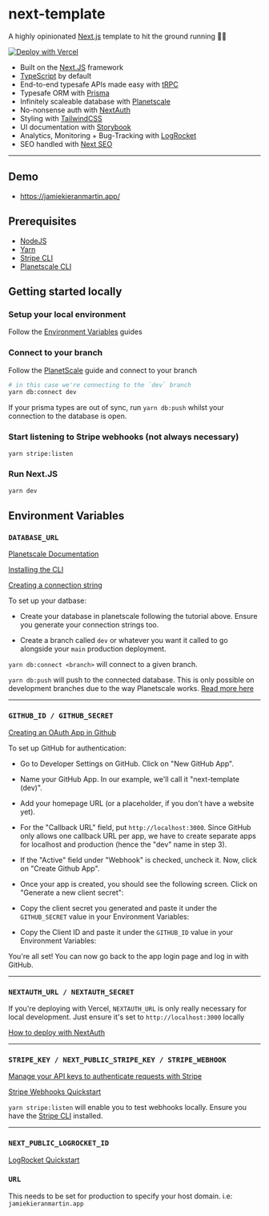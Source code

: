 # next-template

A highly opinionated [Next.js](https://nextjs.org/) template to hit the ground running 🏃‍♂️

<a href="https://vercel.com/new/clone?repository-url=https%3A%2F%2Fgithub.com%2Fjamiekieranmartin%2Fnext-template&env=DATABASE_URL,GITHUB_ID,GITHUB_SECRET,NEXTAUTH_URL,NEXTAUTH_SECRET,STRIPE_SECRET,NEXT_PUBLIC_STRIPE_SECRET,STRIPE_WEBHOOK,NEXT_PUBLIC_LOGROCKET_ID&envDescription=Learn%20more%20about%20the%20environment%20variables%20here&envLink=https%3A%2F%2Fgithub.com%2Fjamiekieranmartin%2Fnext-template%2Fblob%2Fmain%2FREADME.md&project-name=next-template&repo-name=next-template"><img src="https://vercel.com/button" alt="Deploy with Vercel"/></a>

- Built on the [Next.JS](https://nextjs.org/) framework
- [TypeScript](https://www.typescriptlang.org/) by default
- End-to-end typesafe APIs made easy with [tRPC](https://trpc.io/)
- Typesafe ORM with [Prisma](https://www.prisma.io/)
- Infinitely scaleable database with [Planetscale](https://planetscale.com/)
- No-nonsense auth with [NextAuth](https://next-auth.js.org/)
- Styling with [TailwindCSS](https://tailwindcss.com/)
- UI documentation with [Storybook](https://storybook.js.org/)
- Analytics, Monitoring + Bug-Tracking with [LogRocket](https://logrocket.com)
- SEO handled with [Next SEO](https://www.npmjs.com/package/next-seo)

---

## Demo

- https://jamiekieranmartin.app/

## Prerequisites

- [NodeJS](https://nodejs.org/en/)
- [Yarn](https://yarnpkg.com/)
- [Stripe CLI](https://stripe.com/docs/stripe-cli)
- [Planetscale CLI](https://docs.planetscale.com/concepts/planetscale-environment-setup)

## Getting started locally

### Setup your local environment

Follow the [Environment Variables](#environment-variables) guides

### Connect to your branch

Follow the [PlanetScale](#databaseurl) guide and connect to your branch

```bash
# in this case we're connecting to the `dev` branch
yarn db:connect dev
```

If your prisma types are out of sync, run `yarn db:push` whilst your connection to the database is open.

### Start listening to Stripe webhooks (not always necessary)

```bash
yarn stripe:listen
```

### Run Next.JS

```bash
yarn dev
```

## Environment Variables

### `DATABASE_URL`

[Planetscale Documentation](https://docs.planetscale.com/)

[Installing the CLI](https://docs.planetscale.com/concepts/planetscale-environment-setup)

[Creating a connection string](https://docs.planetscale.com/concepts/connection-strings)

To set up your datbase:

- Create your database in planetscale following the tutorial above. Ensure you generate your connection strings too.

- Create a branch called `dev` or whatever you want it called to go alongside your `main` production deployment.

`yarn db:connect <branch>` will connect to a given branch.

`yarn db:push` will push to the connected database. This is only possible on development branches due to the way Planetscale works. [Read more here](https://docs.planetscale.com/concepts/branching)

---

### `GITHUB_ID / GITHUB_SECRET`

[Creating an OAuth App in Github](https://docs.github.com/en/developers/apps/building-oauth-apps/creating-an-oauth-app)

To set up GitHub for authentication:

- Go to Developer Settings on GitHub. Click on "New GitHub App".

- Name your GitHub App. In our example, we'll call it "next-template (dev)".

- Add your homepage URL (or a placeholder, if you don't have a website yet).

- For the "Callback URL" field, put `http://localhost:3000`. Since GitHub only allows one callback URL per app, we have to create separate apps for localhost and production (hence the "dev" name in step 3).

- If the "Active" field under "Webhook" is checked, uncheck it. Now, click on "Create Github App".

- Once your app is created, you should see the following screen. Click on "Generate a new client secret":

- Copy the client secret you generated and paste it under the `GITHUB_SECRET` value in your Environment Variables:

- Copy the Client ID and paste it under the `GITHUB_ID` value in your Environment Variables:

You're all set! You can now go back to the app login page and log in with GitHub.

---

### `NEXTAUTH_URL / NEXTAUTH_SECRET`

If you're deploying with Vercel, `NEXTAUTH_URL` is only really necessary for local development. Just ensure it's set to `http://localhost:3000` locally

[How to deploy with NextAuth](https://next-auth.js.org/deployment)

---

### `STRIPE_KEY / NEXT_PUBLIC_STRIPE_KEY / STRIPE_WEBHOOK`

[Manage your API keys to authenticate requests with Stripe](https://stripe.com/docs/keys)

[Stripe Webhooks Quickstart](https://stripe.com/docs/webhooks/quickstart)

`yarn stripe:listen` will enable you to test webhooks locally. Ensure you have the [Stripe CLI](https://stripe.com/docs/stripe-cli) installed.

---

### `NEXT_PUBLIC_LOGROCKET_ID`

[LogRocket Quickstart](https://docs.logrocket.com/docs/quickstart)

### `URL`

This needs to be set for production to specify your host domain. i.e: `jamiekieranmartin.app`
